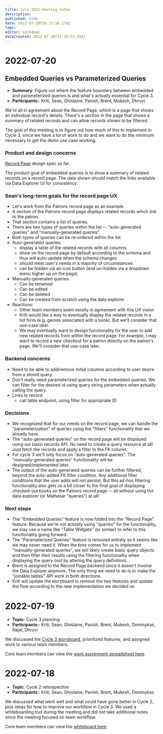 ```yaml
---
title: July 2022 meeting notes
description: 
published: true
date: 2022-07-20T18:13:16.174Z
tags: 
editor: markdown
dateCreated: 2022-07-20T15:18:53.284Z
---
```


# 2022-07-20

## Embedded Queries vs Parameterized Queries
- **Summary**: Figure out where the feature boundary between embedded and parameterized queries is and what's actually essential for Cycle 3.
- **Participants:**: Kriti, Sean, Ghislaine, Pavish, Brent, Mukesh, Dhruvi

We're all in agreement about the Record Page, which is a page that shows an individual record's details. There's a section in the page that shows a summary of related records and can allow records shown to be filtered.

The goal of this meeting is to figure out how much of this to implement in Cycle 3, since we have a lot of work to do and we want to do the minimum necessary to get the demo use case working. 

### Product and design concerns
[Record Page](https://wiki.mathesar.org/en/design/specs/record-page) design spec so far.

The product goal of embedded queries is to show a summary of related records on a record page. The data shown
should match the links available via Data Explorer UI for consistency.

### Sean's long-term goals for the record page UX
- Let's work from the Patrons record page as an example.
- A section of the Patrons record page displays related records which link to the patron.
- That section contains a list of queries.
- There are two types of queries within the list -- "auto-generated queries" and "manually-generated queries".
- Both types of queries can be re-ordered within the list
- Auto-generated queries:
    - display a table of the related records with all columns.
    - show on the record page by default according to the schema and thus will auto-update when the schema changes
    - should meet user's needs in a majority of circumstances
    - can be hidden via an icon button (and un-hidden via a dropdown menu higher up on the page)
- Manually-generated queries
    - Can be renamed
    - Can be edited
    - Can be deleted
    - Can be created from scratch using the data explorer
- Reactions:
    - Other team members seem mostly in agreement with this UX vision
    - Kriti would like a way to eventually display the related records in a list form (e.g. genres associated with a book). But we'll consider that use-case later.
    - We may eventually want to design functionality for the user to add new related records from within the record page. For example, I may want to record a new checkout for a patron directly on the patron's page. We'll consider that use-case later.

### Backend concerns
- Need to be able to add/remove initial columns according to user desire from a stored query
- Don't really need parameterized queries for the embedded queries. We can filter for the desired id using query string parameters when actually calling the query.
- Links to record:
    - call table endpoint, using filter for appropriate ID

### Decisions
- We recognized that for our needs on the record page, we can handle the "parameterization" of queries using the "filters" functionality that we already have.
- The "auto-generated queries" on the record page will be displayed using our basic records API. No need to create a query resource at all! Just fetch the records and apply a filter to the FK column.
- For cycle 3 we'll only focus on "auto-generated queries". The "manually-generated queries" functionality will be designed/implemented later.
- The output of the auto-generated queries can be further filtered, beyond the auto-added FK filter condition. Any additional filter conditions that the user adds will not persist. But this ad-hoc filtering functionality also gets us a bit closer to the final goal of displaying checked-out books on the Patrons record page -- all without using the data explorer (or Mathesar "queries") at all!

### Next steps
- The "Embedded Queries" feature is now folded into the "Record Page" feature. Because we're not actually using "queries" for the functionality, we may use a name like "Table Widgets" (or similar) to refer to this functionality going forward.
- The "Parameterized Queries" feature is removed entirely as it seems like we may never need it. When the time comes for us to implement "manually-generated queries", we will likely create basic query objects and then filter their results using the filtering functionality when displaying the query (_not_ by altering the query definition).
- Brent is assigned to the Record Page backend since it doesn't involve the Data Explorer anymore. The only thing we need to do is to make the "joinable tables" API work in both directions.
- Kriti will update the storyboard to remove the two features and update the flow according to the new implementation we decided on

# 2022-07-19
- **Topic**: Cycle 3 planning
- **Participants:**: Kriti, Sean, Ghislaine, Pavish, Brent, Mukesh, Dominykas, Rajat, Dhruvi

We discussed the [Cycle 3 storyboard](https://www.figma.com/file/F0FmNaNz8hvrgxPax3Bix1/Cycle-3-reference?node-id=2%3A103), prioritized features, and assigned work to various team members.

Core team members can view the [work assignment spreadsheet here](https://docs.google.com/spreadsheets/d/1IqW3GiwYibvS3gleIKHhTa51WF_coOg2BqJA5ffPtVI/edit#gid=0).

# 2022-07-18
- **Topic**: Cycle 2 retrospective
- **Participants:**: Kriti, Sean, Ghislaine, Pavish, Brent, Mukesh, Dominykas

We discussed what went well and what could have gone better in Cycle 2, plus ideas for how to improve our workflow in Cycle 3. We used a whiteboarding tool during the meeting and did not take additional notes since the meeting focused on team workflow.

Core team members can view the [whiteboard here](https://www.figma.com/file/8MzwZLSRbyQKDi8I2mnnbW/Cycle-2-retrospective?node-id=0%3A1).
